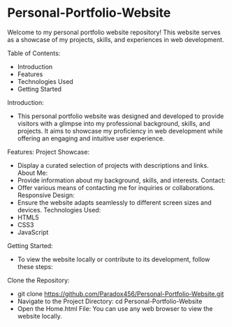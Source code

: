 # Personal-Portfolio-Website
Welcome to my personal portfolio website repository! This website serves as a showcase of my projects, skills, and experiences in web development.

Table of Contents:
- Introduction
- Features
- Technologies Used
- Getting Started


Introduction:
- This personal portfolio website was designed and developed to provide visitors with a glimpse into my professional background, skills, and projects. It aims to showcase my proficiency in web development while offering an engaging and intuitive user experience.

Features:
Project Showcase: 
- Display a curated selection of projects with descriptions and links.
About Me: 
- Provide information about my background, skills, and interests.
Contact: 
- Offer various means of contacting me for inquiries or collaborations.
Responsive Design: 
- Ensure the website adapts seamlessly to different screen sizes and devices.
Technologies Used:
- HTML5
- CSS3
- JavaScript

Getting Started:
- To view the website locally or contribute to its development, follow these steps:

Clone the Repository: 
- git clone https://github.com/Paradox456/Personal-Portfolio-Website.git
- Navigate to the Project Directory: cd Personal-Portfolio-Website
- Open the Home.html File: You can use any web browser to view the website locally.
